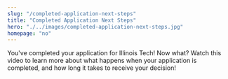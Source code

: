 ```yaml
--- 
slug: "/completed-application-next-steps"
title: "Completed Application Next Steps"
hero: "./../images/completed-application-next-steps.jpg"
homepage: "no"
---
```


You've completed your application for Illinois Tech! Now what? Watch this video to learn more about what happens when your application is completed, and how long it takes to receive your decision!